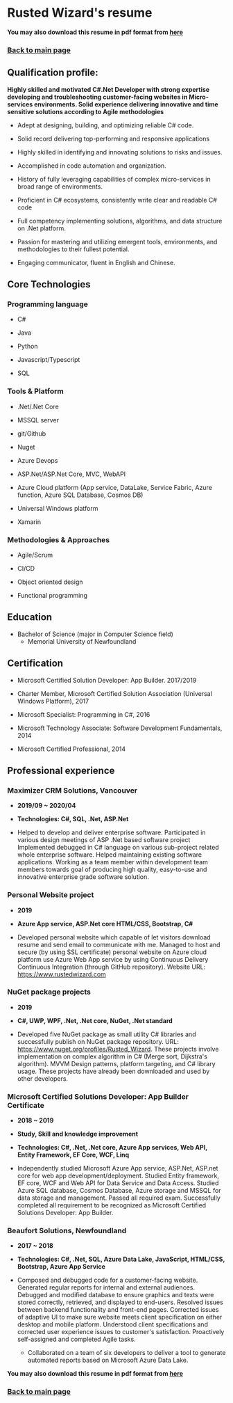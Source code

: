 # Rusted Wizard's resume

**You may also download this resume in pdf format from [here](https://www.rustedwizard.com/assets/Resume/My-Resume.pdf)**

### [Back to main page](https://rustedwizard.github.io)

## Qualification profile:
    
**Highly skilled and motivated C#.Net Developer with strong expertise developing and troubleshooting customer-facing websites in Micro-services environments. Solid experience delivering innovative and time sensitive solutions according to Agile methodologies**

* Adept at designing, building, and optimizing reliable C# code.

* Solid record delivering top-performing and responsive applications

* Highly skilled in identifying and innovating solutions to risks and issues.

* Accomplished in code automation and organization.

* History of fully leveraging capabilities of complex micro-services in broad range of environments.

* Proficient in C# ecosystems, consistently write clear and readable C# code

* Full competency implementing solutions, algorithms, and data structure on .Net platform.

* Passion for mastering and utilizing emergent tools, environments, and methodologies to their fullest potential.

* Engaging communicator, fluent in English and Chinese.

## Core Technologies

### Programming language

* C#

* Java

* Python

* Javascript/Typescript

* SQL

### Tools & Platform

* .Net/.Net Core

* MSSQL server

* git/Github

* Nuget

* Azure Devops

* ASP.Net/ASP.Net Core, MVC, WebAPI

* Azure Cloud platform (App service, DataLake, Service Fabric, Azure function, Azure SQL Database, Cosmos DB)

* Universal Windows platform

* Xamarin

### Methodologies & Approaches

* Agile/Scrum 

* CI/CD

* Object oriented design

* Functional programming

## Education

* Bachelor of Science (major in Computer Science field) 
    * Memorial University of Newfoundland 

## Certification

* Microsoft Certified Solution Developer: App Builder. 2017/2019

* Charter Member, Microsoft Certified Solution Association (Universal Windows Platform), 2017

* Microsoft Specialist: Programming in C#, 2016

* Microsoft Technology Associate: Software Development Fundamentals, 2014

* Microsoft Certified Professional, 2014

## Professional experience

### Maximizer CRM Solutions, Vancouver

* **2019/09 ~ 2020/04**

* **Technologies: C#, SQL, .Net, ASP.Net**

* Helped to develop and deliver enterprise software. Participated in various design meetings of ASP .Net based software project Implemented debugged in C# language on various sub-project related whole enterprise software. Helped maintaining existing software applications. Working as a team member within development team members towards goal of producing high quality, easy-to-use and innovative enterprise grade software solution.

### Personal Website project

* **2019**

* **Azure App service, ASP.Net core HTML/CSS, Bootstrap, C#**

* Developed personal website which capable of let visitors download resume and send email to communicate with me. Managed to host and secure (by using SSL certificate) personal website on Azure cloud platform use Azure Web App service by using Continuous Delivery Continuous Integration (through GitHub repository). Website URL: https://www.rustedwizard.com

### NuGet package projects

* **2019**

* **C#, UWP, WPF, .Net, .Net core, NuGet, .Net standard**

* Developed five NuGet package as small utility C# libraries and successfully publish on NuGet package repository. URL: https://www.nuget.org/profiles/Rusted_Wizard. These projects involve implementation on complex algorithm in C# (Merge sort, Dijkstra's algorithm). MVVM Design patterns, platform targeting, and C# library usage. These projects have already been downloaded and used by other developers.

### Microsoft Certified Solutions Developer: App Builder Certificate

* **2018 ~ 2019**

* **Study, Skill and knowledge improvement**

* **Technologies: C#, .Net, .Net core, Azure App services, Web API, Entity Framework, EF Core, WCF, Linq**

* Independently studied Microsoft Azure App service, ASP.Net, ASP.net core for web app development/deployment. Studied Entity framework, EF core, WCF and Web API for Data Service and Data Access. Studied Azure SQL database, Cosmos Database, Azure storage and MSSQL for data storage and management. Passed all required exam. Successfully completed all requirement to be recognized as Microsoft Certified Solutions Developer: App Builder.

### Beaufort Solutions, Newfoundland

* **2017 ~ 2018**

* **Technologies: C#, .Net, SQL, Azure Data Lake, JavaScript, HTML/CSS, Bootstrap, Azure App Service**

* Composed and debugged code for a customer-facing website. Generated regular reports for internal and external audiences. Debugged and modified database to ensure graphics and texts were stored correctly, retrieved, and displayed to end-users. Resolved issues between backend functionality and front-end pages. Corrected issues of adaptive UI to make sure website meets client specification on either desktop and mobile platform. Understood client specifications and corrected user experience issues to customer's satisfaction. Proactively self-assigned and completed Agile tasks.
    * Collaborated on a team of six developers to deliver a tool to generate automated reports based on Microsoft Azure Data Lake.

**You may also download this resume in pdf format from [here](https://www.rustedwizard.com/assets/Resume/My-Resume.pdf)**

### [Back to main page](https://rustedwizard.github.io)
